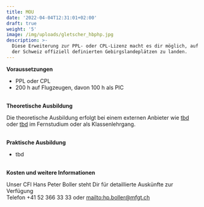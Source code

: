 ```yaml
---
title: MOU
date: '2022-04-04T12:31:01+02:00'
draft: true
weight: '5'
image: /img/uploads/gletscher_hbphp.jpg
description: >-
  Diese Erweiterung zur PPL- oder CPL-Lizenz macht es dir möglich, auf allen in
  der Schweiz offiziell definierten Gebirgslandeplätzen zu landen.
---
```

**Voraussetzungen**

* PPL oder CPL
* 200 h auf Flugzeugen, davon 100 h als PIC

\
**Theoretische Ausbildung**

Die theoretische Ausbildung erfolgt bei einem externen Anbieter wie [tbd](tbd) oder [tbd](tbd) im Fernstudium oder als Klassenlehrgang.

\
**Praktische Ausbildung**

* tbd

 \
**Kosten und weitere Informationen**

Unser CFI Hans Peter Boller steht Dir für detaillierte Auskünfte zur Verfügung\
Telefon +41 52 366 33 33 oder <mailto:hp.boller@mfgt.ch>

